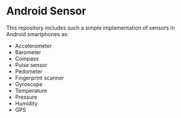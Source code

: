 # Android Sensor

This repository includes such a simple implementation of sensors in Android smartphones as:
- Accelerometer
- Barometer
- Compass
- Pulse sensor
- Pedometer
- Fingerprint scanner
- Gyroscope
- Temperature
- Pressure
- Humidity
- GPS
